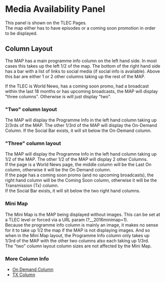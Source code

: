 Media Availability Panel
============

This panel is shown on the TLEC Pages.  
The map either has to have episodes or a coming soon promotion in order to be displayed.

## Column Layout

The MAP has a main programme info column on the left hand side. In most cases this takes up the left 1/2 of the map.
The bottom of the right hand side has a bar with a list of links to social media (if social info is available). Above this bar are either 1 or 2 other columns taking up the rest of the MAP.

If the TLEC is World News, has a coming soon promo, had a broadcast within the last 18 months or has upcoming broadcasts, the MAP will display "three columns".
Otherwise is will just display "two".

### "Two" column layout
The MAP will display the Programme Info in the left hand column taking up 2/3rds of the MAP. The other 1/3rd of the MAP will display the On-Demand Column.
If the Social Bar exists, it will sit below the On-Demand column.

### "Three" column layout
The MAP will display the Programme Info in the left hand column taking up 1/2 of the MAP. The other 1/2 of the MAP will display 2 other Columns.  
If the page is a World News page, the middle column will be the Last On column, otherwise it will be the On Demand column.  
If the page has a coming soon promo (and no upcoming broadcasts), the right hand column will be the Coming Soon column, otherwise it will be the Transmission (Tx) column.  
If the Social Bar exists, it will sit below the two right hand columns.

### Mini Map
The Mini Map is the MAP being displayed without images. This can be set at a TLEC level or forced via a URL param (?__2016minimap=1).  
Because the programme info column is mainly an image, it makes no sense for it to take up 1/2 the map if the MAP is not displaying images. And so when in the Mini Map layout, the Programme Info column only takes up 1/3rd of the MAP with the other two columns also each taking up 1/3rd.  
The "two" column layout column sizes are not affected by the Mini Map.

### More Column Info
* [On Demand Column](on-demand-column.md)
* [TX Column](tx-column.md)
